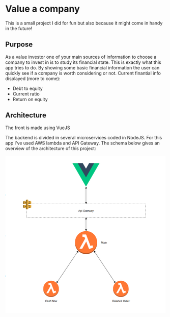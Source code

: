 # Value a company

This is a small project I did for fun but also because it might come in handy in the future!

## Purpose

As a value investor one of your main sources of information to choose a company to invest in is to study its financial state.
This is exactly what this app tries to do. By showing some basic financial information the user can quickly see if a company is worth considering or not.
Current finantial info displayed (more to come):
- Debt to equity
- Current ratio
- Return on equity

## Architecture

The front is made using VueJS

The backend is divided in several microservices coded in NodeJS. For this app I've used AWS lambda and API Gateway. The schema below gives an overview of the architecture of this project:

![alt text](https://github.com/Martfed/value_a_company/blob/main/value%20a%20company%20arch.png)
